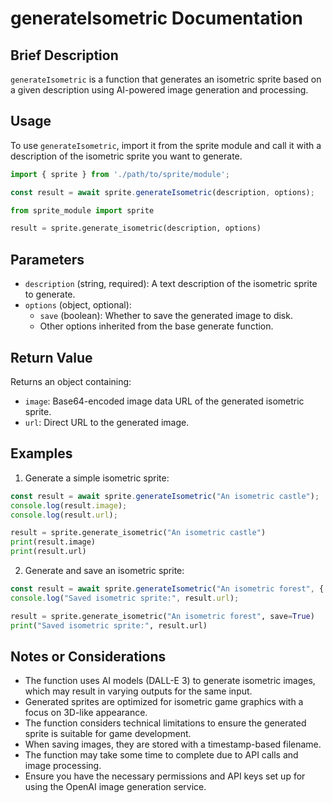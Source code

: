 # generateIsometric Documentation

## Brief Description
`generateIsometric` is a function that generates an isometric sprite based on a given description using AI-powered image generation and processing.

## Usage
To use `generateIsometric`, import it from the sprite module and call it with a description of the isometric sprite you want to generate.

```javascript
import { sprite } from './path/to/sprite/module';

const result = await sprite.generateIsometric(description, options);
```

```python
from sprite_module import sprite

result = sprite.generate_isometric(description, options)
```

## Parameters
- `description` (string, required): A text description of the isometric sprite to generate.
- `options` (object, optional):
  - `save` (boolean): Whether to save the generated image to disk.
  - Other options inherited from the base generate function.

## Return Value
Returns an object containing:
- `image`: Base64-encoded image data URL of the generated isometric sprite.
- `url`: Direct URL to the generated image.

## Examples

1. Generate a simple isometric sprite:
```javascript
const result = await sprite.generateIsometric("An isometric castle");
console.log(result.image);
console.log(result.url);
```

```python
result = sprite.generate_isometric("An isometric castle")
print(result.image)
print(result.url)
```

2. Generate and save an isometric sprite:
```javascript
const result = await sprite.generateIsometric("An isometric forest", { save: true });
console.log("Saved isometric sprite:", result.url);
```

```python
result = sprite.generate_isometric("An isometric forest", save=True)
print("Saved isometric sprite:", result.url)
```

## Notes or Considerations
- The function uses AI models (DALL-E 3) to generate isometric images, which may result in varying outputs for the same input.
- Generated sprites are optimized for isometric game graphics with a focus on 3D-like appearance.
- The function considers technical limitations to ensure the generated sprite is suitable for game development.
- When saving images, they are stored with a timestamp-based filename.
- The function may take some time to complete due to API calls and image processing.
- Ensure you have the necessary permissions and API keys set up for using the OpenAI image generation service.
